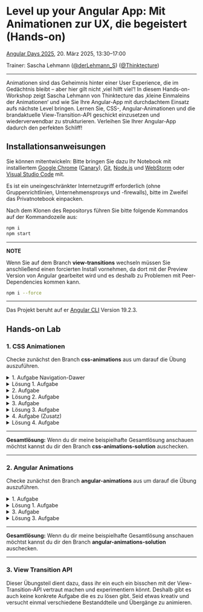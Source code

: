 # Level up your Angular App: Mit Animationen zur UX, die begeistert (Hands-on)

[Angular Days 2025](https://javascript-days.de/angular/level-up-your-angular-app-mit-animationen-zur-ux-die-begeistert/), 20. März 2025, 13:30–17:00

Trainer: Sascha Lehmann ([@derLehmann_S](https://twitter.com/derLehmann_S)) ([@Thinktecture](https://www.thinktecture.com/thinktects/sascha-lehmann/))

---

Animationen sind das Geheimnis hinter einer User Experience, die im Gedächtnis bleibt – aber hier gilt nicht ‚viel hilft viel‘! In diesem Hands-on-Workshop zeigt Sascha Lehmann von Thinktecture das ‚kleine Einmaleins der Animationen‘ und wie Sie Ihre Angular-App mit durchdachtem Einsatz aufs nächste Level bringen. Lernen Sie, CSS-, Angular-Animationen und die brandaktuelle View-Transition-API geschickt einzusetzen und wiederverwendbar zu strukturieren. Verleihen Sie Ihrer Angular-App dadurch den perfekten Schliff!

## Installationsanweisungen

Sie können mitentwickeln: Bitte bringen Sie dazu Ihr Notebook mit installiertem [Google Chrome](https://www.google.com/chrome/) ([Canary](https://www.google.com/chrome/canary/)), [Git](https://git-scm.com/), [Node.js](https://nodejs.org/) und [WebStorm](https://www.jetbrains.com/webstorm/) oder [Visual Studio Code](https://code.visualstudio.com/) mit.

Es ist ein uneingeschränkter Internetzugriff erforderlich (ohne Gruppenrichtlinien, Unternehmensproxys und -firewalls), bitte im Zweifel das Privatnotebook einpacken.

Nach dem Klonen des Repositorys führen Sie bitte folgende Kommandos auf der Kommandozeile aus:

```sh
npm i
npm start
```

---

**NOTE**

Wenn Sie auf dem Branch **view-transitions** wechseln müssen Sie anschließend einen forcierten Install vornehmen, da dort mit der Preview Version von Angular gearbeitet wird und es deshalb zu Problemen mit Peer-Dependencies kommen kann.

```sh
npm i --force
```

---

Das Projekt beruht auf er [Angular CLI](https://github.com/angular/angular-cli) Version 19.2.3.

## Hands-on Lab

### 1. CSS Animationen

Checke zunächst den Branch **css-animations** aus um darauf die Übung auszuführen.

<details><summary> 1. Aufgabe Navigation-Dawer</summary>

Implementiere eine CSS Animation, sodass der **Navigation-Drawer** beim Laden der App von links nach rechts in die View "slided".

</details>

<details><summary>Lösung 1. Aufgabe</summary>

```css
:host {
  // ...
  animation: slideInFromLeft 400ms both ease-out;
}

@keyframes slideInFromLeft {
  from {
    transform: translateX(-100%);
  }
}
```

</details>

<details><summary>2. Aufgabe</summary>
Implementiere für die **Home-Component** folgende CSS Animation:
    1. Die Conference-Cards sowie die Messages werden **gemeinsam** in die View animiert (Art und Weise sind deiner Kreativität überlassen ;-) )
    2. Anschließend wird die Search-Bar verzögert in die View animiert.
    3. Zusatz: Die beiden Animationen sollen erst starten, **nachdem** die Animation des **Navigation-Drawer** abgeschlossen ist
</details>

<details><summary>Lösung 2. Aufgabe</summary>

```css
@mixin fade {
  animation-name: fadeIn;
  animation-duration: 400ms;
  animation-fill-mode: both;
  animation-timing-function: ease-in-out;
  animation-delay: 500ms;
}

sl-search-bar {
  // ...
  animation-name: slideInFromTop;
  animation-duration: 350ms;
  animation-fill-mode: both;
  animation-timing-function: ease-in-out;
  animation-delay: calc(400ms + 500ms); // Dely Drawer Animation + Conference & Messages Animation
}

.conferences-container {
  // ...
  @include fade;
}

.messages-container {
  // ...
  @include fade;
}

@keyframes slideInFromTop {
  from {
    transform: translateY(-100%);
    opacity: 0;
  }
}
```

</details>

<details><summary>3. Aufgabe</summary>

Implementiere für die **Conferences-Component** folgende Animationen: 1. Animiere die Liste der Conference-Cards gemeinsam in die View. (Du kannst gerne kreativ werden) 2. In der Component befindet sich auch ein **Conference-Info-Drawer** der erscheint, wenn auf eine Card geklickt wird. Animiere diesen so, dass er beim Erscheinen von **rechts** in die View slidet. 3. Zusatz: Kannst du ihn auch wieder heraussliden lassen?

</details>

<details><summary>Lösung 3. Aufgabe</summary>

**conference-info-drawer.component.scss**

```css
:host {
  // ...
  animation-name: slideInFromRight;
  animation-duration: 800ms;
  animation-timing-function: ease-in-out;
}

@keyframes slideInFromRight {
  from {
    transform: translateX(100%);
  }
}
```

**conferences.component.scss**

```css
.cards {
  //...
  animation-name: fadeInFromBottom;
  animation-duration: 400ms;
  animation-fill-mode: both;
}

@keyframes fadeInFromBottom {
  from {
    opacity: 0.6;
    transform: translateY(1rem);
  }
}
```

</details>

<details><summary>4. Aufgabe (Zusatz)</summary>
Implementiere für die **Messages-Component** eine "staggering" Animation. D.h. dass alle List-Items nacheinander, mit einem leichten Delay in die View animiert werden.
</details>

<details><summary>Lösung 4. Aufgabe</summary>

```html
<div class="messages">
  <sl-list-item
    *ngFor="let message of messages$ | async; index as i"
    [style.--message-index]="i+1"
    [model]="message"
    (close)="deleteMessage($event)"
    class="message"
  ></sl-list-item>
</div>
```

```css
.messages {
  //...
  .message {
    animation: fallIn 350ms both ease-in-out;
    animation-delay: calc(var(--message-index) * 100ms);
  }
}

@keyframes fallIn {
  from {
    opacity: 0;
    transform: scale(0.6) translateY(-0.5rem);
  }
}
```

</details>

---

**Gesamtlösung:**
Wenn du dir meine beispielhafte Gesamtlösung anschauen möchtst kannst du dir den Branch **css-animations-solution** auschecken.

---

### 2. Angular Animations

Checke zunächst den Branch **angular-animations** aus um darauf die Übung auszuführen.

<details><summary>1. Aufgabe </summary>

Implementiere Slide-In und Slide-Out Angular-Animations für den **Navigation-Drawer** und den **Conference-Info-Drawer**.

Zusatz: Überlege wie könnte man den Animationscode wiederverwendbarer gestalten?

</details>

<details><summary>Lösung 1. Aufgabe</summary>

**navigation-drawer.component.ts**

```ts
@Component({
  // ...
  animations: [slideInOutAnimationFactory('X', '-100%', '0')],
})
export class NavigationDrawerComponent {
  @HostBinding('@slideInOut')
  private slideInOut = true;
}
```

**conference-info-drawer.component.ts**

```ts
@Component({
  // .....
  animations: [slideInOutAnimationFactory('X', '100%', '0')],
})
export class ConferenceInfoDrawerComponent implements OnInit, OnChanges {
  // ....

  @HostBinding('@slideInOut')
  private slideInOut = true;

  // ...
}
```

**slide.animation.ts**

````ts

export const slideInOutAnimationFactory = (
  direction: AnimationDirection,
  from: string,
  to: string,
  duration: string = getCSSPropertyValue('--md-sys-motion-duration-medium-3'),
  easing: string = getCSSPropertyValue('--md-sys-motion-easing-emphasized'),
): AnimationTriggerMetadata =>
  trigger('slideInOut', [
    transition(':enter', [
      style({
        opacity: 0.8,
        transform: `translate${direction}(${from})`,
      }),
      animate(
        `${duration} ${easing}`,
        style({
          opacity: 1,
          transform: `translate${direction}(${to})`,
        }),
      ),
    ]),
    transition(':leave', [
      style({
        transform: `translate${direction}(${to})`,
      }),
      animate(
        `${getCSSPropertyValue('--md-sys-motion-duration-short-3')} ${easing}`,
        style({
          opacity: 0.6,
          transform: `translate${direction}(${from})`,
        }),
      ),
    ]),
  ]);


    ```

</details>

<details><summary>2. Aufgabe</summary>

1. Implementiere die "staggering" Animation der **Messages-Component** aus der CSS-Animation-Aufabe nun mit Hilfe von Angular-Animations
2. Implementiere eine "delete" Animation, bei der das gelöschte List-Item nach links aus der View gleitet.

</details>

<details><summary>Lösung 2. Aufgabe</summary>

**messages.component.html**

```html

<div @listContainer class="messages">
  <sl-list-item
    @listItem
    *ngFor="let message of messages$ | async"
    [model]="message"
    (close)="deleteMessage($event)"
  ></sl-list-item>
</div>

````

**messages.component.ts**

```ts
@Component({
  //...
  animations: [ListContainer, ListItem],
})
export class MessagesComponent {
  // ...
}
```

**list.animation.ts**

```ts
export const ListItem = trigger('listItem', [
  transition(':enter', [
    style({ opacity: 0, transform: 'translateY(-1.5rem)', scale: 0.8 }),
    animate(
      `${getCSSPropertyValue('--md-sys-motion-duration-medium-3')} ${getCSSPropertyValue(
        '--md-sys-motion-easing-decelerating',
      )}`,
      style({ opacity: 1, transform: 'translateY(0)', scale: 1 }),
    ),
  ]),
  transition(':leave', [
    sequence([
      animate(
        `${getCSSPropertyValue('--md-sys-motion-duration-short-3')} ${getCSSPropertyValue(
          '--md-sys-motion-easing-accelerating',
        )}`,
        style({
          transform: `translateX(-200%)`,
        }),
      ),
      animate(
        `${getCSSPropertyValue('--md-sys-motion-duration-short-3')} ease`,
        style({
          height: 0,
        }),
      ),
    ]),
  ]),
]);

export const ListContainer = trigger('listContainer', [
  transition(':enter, :leave', [
    query('@*', [
      stagger(getCSSPropertyValue('--md-sys-motion-duration-stagger-delay'), [animateChild()]),
    ]),
  ]),
]);
```

</details>

<details><summary>3. Aufgabe</summary>
1. Implementiere generelle Routing-Animationen
2. Zusatz: Sorge dafür, dass beim Navigieren auf die **Messages-Component** die zuvor implementierte List-Animation wieder/immernoch funktioniert

</details>

<details><summary>Lösung 3. Aufgabe</summary>

**app.component.html**

```html
<sl-navigation-drawer *slScreenMediumAndLarge></sl-navigation-drawer>
<main [@routerAnimation]="prepareRoute(outlet)">
  <router-outlet #outlet="outlet"></router-outlet>
</main>
<sl-bottom-bar *slScreenXSmallAndSmall></sl-bottom-bar>
```

**app.component.ts**

```ts
@Component({
  // ...
  animations: [RouterAnimations],
})
export class AppComponent {
  public prepareRoute(outlet: RouterOutlet) {
    return outlet && outlet.activatedRouteData && outlet.activatedRouteData['animation'];
  }
}
```

**app.routes.ts**

```ts
export const routes: Routes = [
  { path: '', redirectTo: 'home', pathMatch: 'full' },
  { path: 'home', component: HomeComponent, data: { animation: 'home' } },
  { path: 'messages', loadChildren: () => import('./components/messages/message.routes') },
  { path: 'conferences', loadChildren: () => import('./components/conferences/conference.routes') },
];
```

**conference.routes.ts**

```ts
const conferenceRoutes: Routes = [
  { path: '', component: ConferencesComponent, data: { animation: 'conferences' } },
  { path: ':id', component: ConferenceDetailComponent, data: { animation: 'detail' } },
];
```

**messages.routes.ts**

```ts
const messageRoutes: Routes = [
  { path: '', component: MessagesComponent, data: { animation: 'messages' } },
  { path: ':id', component: MessageDetailComponent, data: { animation: 'detail' } },
];
```

**router.animation.ts**

```ts
const routeReset = [
  style({ position: 'relative' }),
  query(
    ':enter, :leave',
    [
      style({
        width: 'calc(100% - 7rem)',
        marginLeft: '7rem',
        position: 'fixed',
        top: 0,
        left: 0,
        opacity: 0,
      }),
    ],
    { optional: true },
  ),
];

const defaultLeave = [
  style({ opacity: 1 }),
  animate(
    getCSSPropertyValue('--md-sys-motion-duration-short-3'),
    style({ opacity: 0, transform: 'translateY(1rem)' }),
  ),
];

const defaultEnter = [
  style({ opacity: 0, transform: 'translateY(1rem)' }),
  animate(
    getCSSPropertyValue('--md-sys-motion-duration-medium-3'),
    style({ opacity: 1, transform: 'translateY(0)' }),
  ),
];

export const RouterAnimations: AnimationTriggerMetadata = trigger('routerAnimation', [
  transition('* => messages, messages => *', [
    ...routeReset,
    group([
      query(':leave', [...defaultLeave], {
        optional: true,
      }),
      query(
        ':enter',
        [...defaultEnter, query('@listContainer', [animateChild()], { optional: true })],
        {
          optional: true,
        },
      ),
    ]),
  ]),
  transition('* => *', [
    ...routeReset,
    group([
      query(':leave', [...defaultLeave], { optional: true }),
      query(':enter', [...defaultEnter], { optional: true }),
    ]),
  ]),
]);
```

</details>

---

**Gesamtlösung:**
Wenn du dir meine beispielhafte Gesamtlösung anschauen möchtst kannst du dir den Branch **angular-animations-solution** auschecken.

---

### 3. View Transition API

Dieser Übungsteil dient dazu, dass ihr ein euch ein bisschen mit der View-Transition-API vertraut machen und experimentiern könnt.
Deshalb gibt es auch keine konkrete Aufgabe die es zu lösen gibt. Seid etwas kreativ und versucht einmal verschiedene Bestanddteile und Übergänge zu animieren.
